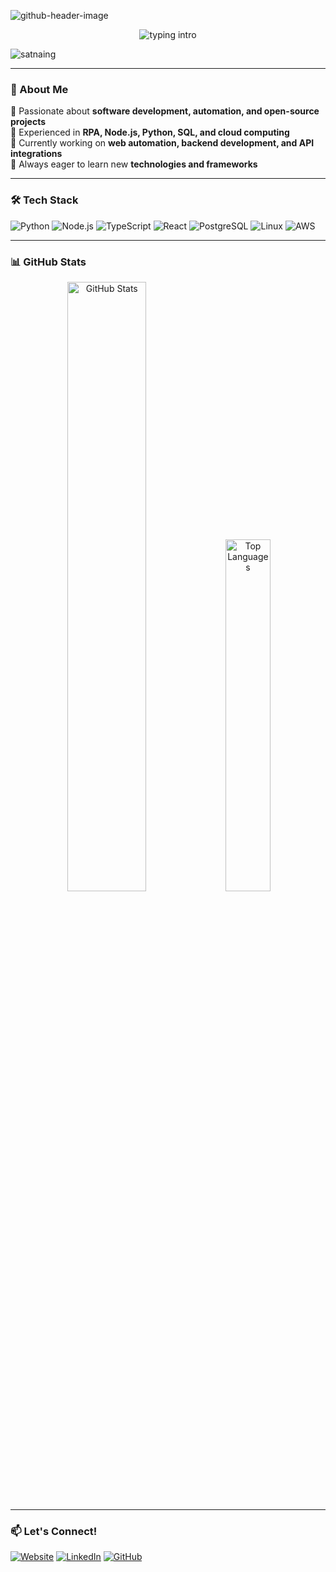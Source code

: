 ![github-header-image](https://res.cloudinary.com/samunu/image/upload/v1742361769/github-header-image_tjpukm.png)
<p align="center">
<img src="https://readme-typing-svg.herokuapp.com?color=08CE90&center=true&vCenter=true&lines=Hello+everyone!!!;My+name's+Nestor.;I'm+Just+a+Guy+Who+Loves+APIs." alt="typing intro">
</p>
<p align="left"> <img src="https://komarev.com/ghpvc/?username=nestorzamili&label=Profile%20views&color=0e75b6&style=flat-square" alt="satnaing" /></p>

---

### 🚀 About Me
🔹 Passionate about **software development, automation, and open-source projects**  
🔹 Experienced in **RPA, Node.js, Python, SQL, and cloud computing**  
🔹 Currently working on **web automation, backend development, and API integrations**  
🔹 Always eager to learn new **technologies and frameworks**  

---

### 🛠️ Tech Stack
![Python](https://img.shields.io/badge/Python-3776AB?style=for-the-badge&logo=python&logoColor=white)
![Node.js](https://img.shields.io/badge/Node.js-43853D?style=for-the-badge&logo=node.js&logoColor=white)
![TypeScript](https://img.shields.io/badge/TypeScript-3178C6?style=for-the-badge&logo=typescript&logoColor=white)
![React](https://img.shields.io/badge/React-61DAFB?style=for-the-badge&logo=react&logoColor=black)
![PostgreSQL](https://img.shields.io/badge/PostgreSQL-336791?style=for-the-badge&logo=postgresql&logoColor=white)
![Linux](https://img.shields.io/badge/Linux-FCC624?style=for-the-badge&logo=linux&logoColor=black)
![AWS](https://img.shields.io/badge/AWS-232F3E?style=for-the-badge&logo=amazon-aws&logoColor=white)

---

### 📊 GitHub Stats
<p align="center">
  <img alt="GitHub Stats" width="50%" src="https://github-readme-stats.vercel.app/api?username=nestorzamili&show_icons=true&theme=radical"/>
  <img alt="Top Languages" width="38%" src="https://github-readme-stats.vercel.app/api/top-langs/?username=nestorzamili&layout=compact&theme=radical"/>
</p>

---

### 📫 Let's Connect!
[![Website](https://img.shields.io/badge/Website-000000?style=for-the-badge&logo=google-chrome&logoColor=white)](https://nestorzamili.works)
[![LinkedIn](https://img.shields.io/badge/LinkedIn-0077B5?style=for-the-badge&logo=linkedin&logoColor=white)](https://linkedin.com/in/nestorzamili)
[![GitHub](https://img.shields.io/badge/GitHub-181717?style=for-the-badge&logo=github&logoColor=white)](https://github.com/nestorzamili)
